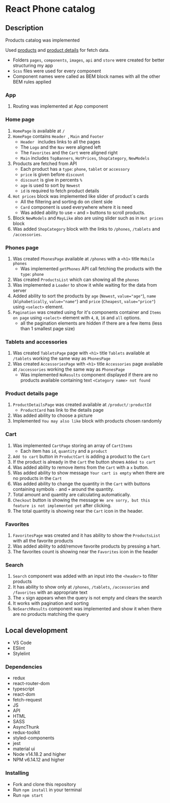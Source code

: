 # React Phone catalog

## Description
Products catalog was implemented 

Used [products](https://mate-academy.github.io/react_phone-catalog/api/products.json)
and [product details](https://mate-academy.github.io/react_phone-catalog/api/products/motorola-xoom.json)
for fetch data.

- Folders `pages`, `components`, `images`, `api` and  `store` were created for better structuring my app
- `Scss` files were used for every component
-  Component names were called as BEM block names with all the other BEM rules applied

### App
1. Routing was implemented at App component

### Home page
1. `HomePage` is available at `/` 
1. `HomePage` contains  `Header `, `Main` and `Footer`
    -  `Header ` includes links to all the pages
    -  The `Logo` and the `Nav` were aligned left
    -  The `Favorites` and the `Cart` were aligned right
    -  `Main` includes  `TopBanners`, `HotPrices`, `ShopCategory`, `NewModels`
1. Products are fetched from API
    -  Each product has a `type`: `phone`, `tablet` or `accessory`
    - `price` is given before `discount`
    - `discount` is give in percents `%`
    - `age` is used to sort by `Newest`
    - `id` is required to fetch product details
1. `Hot prices` block was implemented like slider  of product`s cards
    -  All the filtering and sorting do on client side
    - `Card` component is used everywhere where it is need
    -  Was added ability to use `<` and `>` buttons to scroll products.
1. Block `NewModels` and `MayLike` also are using slider such as in `Hot prices` block
1. Was added `ShopCategory` block with the links to `/phones`, `/tablets` and `/accessories`. 

### Phones page
1. Was created `PhonesPage` available at `/phones` with a `<h1>` title `Mobile phones`
    - Was implemented `getPhones` API call fetching the products with the `type`: `phone`
1. Was created `ProductsList` which can showing all the `phones`
1. Was implemented a `Loader` to show it while waiting for the data from server
1. Added ability to sort the products by `age` (`Newest`, `value="age"`), `name` (`Alphabetically`, `value="name"`) and `price` (`Cheapest`, `value="price"`) using `<select>` element.
1. `Pagination` was created using for it's components container and `Items on page` using `<select>` element with `4`, `8`, `16` and `all` options. 
    - all the pagination elements are hidden if there are a few items (less than 1 smallest page size)

### Tablets and accessories
1. Was created `TabletsPage` page with `<h1>` title `Tablets` available at `/tablets` working the same way as `PhonesPage`
1. Was created `AccessoriesPage` with `<h1>` title `Accessories` page available at `/accessories` working the same way as `PhonesPage`
    - Was implemented `NoResults` component displayed if there are no products available containing text `<Category name> not found`

### Product details page
1. `ProductDetailsPage` was created  available at `/product/:productId`
    - `ProductCard` has link to the details page
1. Was added ability to choose a picture
1. Implemented `You may also like` block with products chosen randomly

### Cart
1. Was implemented `CartPage` storing an array of `CartItems`
    - Each item has `id`, `quantity` and a `product`
1. `Add to cart` button in `ProductCart` is adding a product to the `Cart`
1. If the product is already in the `Cart` the button shows `Added to cart`
1. Was added ability to remove items from the `Cart` with a `x` button.
1. Was added ability to show message `Your cart is empty` when there are no products in the `Cart`
1. Was added ability to change the quantity in the `Cart` with buttons containing symbols `-` and `+` around the quantity.
1. Total amount and quantity are calculating automatically. 
1. `Checkout` button is showing the message `We are sorry, but this feature is not implemented yet` after clicking.
1.  The total quantity is showing near the `Cart` icon in the header.

### Favorites
1. `FavoritesPage` was created and it has ability to show the `ProductsList` with all the favorite products
1.  Was added ability to add/remove favorite products by pressing a hart.
1.  The favorites count is showing near the `Favorites` icon in the header

### Search
1.  `Search` component was added with an input into the `<header>` to filter products
1.  It has ability to show only at `/phones`, `/tablets`, `/accessories` and `/favorites` with an appropriate text
1.  The `x` sign appears when the query is not empty and clears the search
1.  It works with pagination and sorting
1. `NoSearchResults` component was implemented and show it when there are no products matching the query

## Local development
* VS Code
* ESlint
* Stylelint

### Dependencies
- redux
- react-router-dom
- typescript
- react-dom
- fetch-request
- JS
- API
- HTML
- SASS
- AsyncThunk
- redux-toolkit
- styled-components
- jest
- material ui  
- Node v14.18.2 and higher
- NPM v6.14.12 and higher

### Installing
* Fork and clone this repository
* Run `npm install` in your terminal
* Run `npm start`
